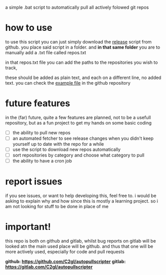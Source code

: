 a simple .bat script to automatically pull all actively folowed git repos

# how to use 
to use this script you can just simply download the [release](https://github.com/C2gl/autopullscripter/releases) script from github. 
you place said script in a folder. and **in that same folder** you are to manually add a .txt file called repos.txt

in that repos.txt file you can add the paths to the repositories you wish to track, 

these should be added as plain text, and each on a different line, no added text. 
you can check the [example file](https://github.com/C2gl/autopullscripter/blob/main/repos.txt) in the github repository


# future features 
in the (far) future, quite a few features are planned, not to be a usefull repository, but as a fun project to get my hands on some basic coding

- [ ] the ability to pull new repos
- [ ] an automated fetcher to see release changes when you didn't keep yourself up to date with the repo for a while
- [ ] use the script to download new repos automatically 
- [ ] sort repositories by category and choose what category to pull
- [ ] the ability to have a cron job

# report issues 
if you see issues, or want to help developing this, feel free to.
i would be asking to explain why and how since this is mostly a learning project. so i am not looking for stuff to be done in place of me 

# important! 
this repo is both on github and gitlab, 
whilst bug reports on gitlab will be looked atn the main used place will be github. and thus that one will be more actively used, especially for code and pull requests

**github: https://github.com/C2gl/autopullscripter**
**gitlab: https://gitlab.com/C2gl/autopullscripter**